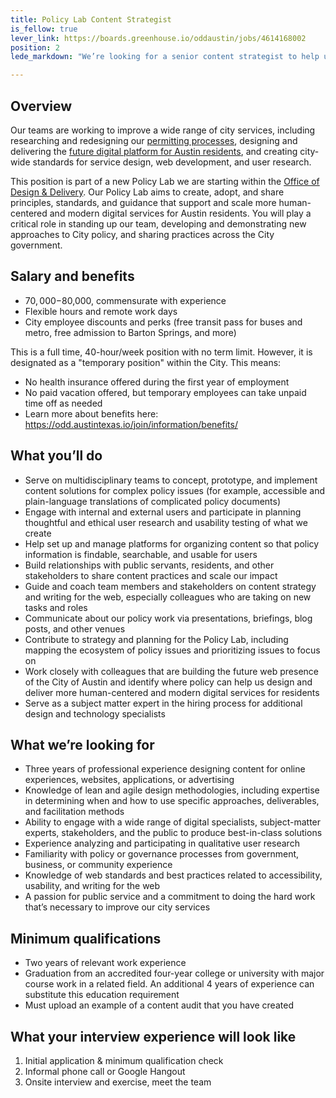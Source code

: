 ```yaml
---
title: Policy Lab Content Strategist
is_fellow: true
lever_link: https://boards.greenhouse.io/oddaustin/jobs/4614168002
position: 2
lede_markdown: "We’re looking for a senior content strategist to help us start up a new Policy Lab focused on creating and adopting principles, rules, and standards we need to deliver more human-centered and modern services for Austin residents."

---
```



## Overview
Our teams are working to improve a wide range of city services, including researching and redesigning our [permitting processes](http://permittingatx.com/), designing and delivering the [future digital platform for Austin residents](http://alpha.austin.gov/), and creating city-wide standards for service design, web development, and user research.

This position is part of a new Policy Lab we are starting within the [Office of Design & Delivery](http://odd.austintexas.io/). Our Policy Lab aims to create, adopt, and share principles, standards, and guidance that support and scale more human-centered and modern digital services for Austin residents. You will play a critical role in standing up our team, developing and demonstrating new approaches to City policy, and sharing practices across the City government.

## Salary and benefits	

* $70,000-$80,000, commensurate with experience
* Flexible hours and remote work days
* City employee discounts and perks (free transit pass for buses and metro, free admission to Barton Springs, and more)

This is a full time, 40-hour/week position with no term limit. However, it is designated as a "temporary position" within the City. This means:

* No health insurance offered during the first year of employment
* No paid vacation offered, but temporary employees can take unpaid time off as needed
* Learn more about benefits here: https://odd.austintexas.io/join/information/benefits/

## What you’ll do	

* Serve on multidisciplinary teams to concept, prototype, and implement content solutions for complex policy issues (for example, accessible and plain-language translations of complicated policy documents)
* Engage with internal and external users and participate in planning thoughtful and ethical user research and usability testing of what we create
* Help set up and manage platforms for organizing content so that policy information is findable, searchable, and usable for users
* Build relationships with public servants, residents, and other stakeholders to share content practices and scale our impact 
* Guide and coach team members and stakeholders on content strategy and writing for the web, especially colleagues who are taking on new tasks and roles
* Communicate about our policy work via presentations, briefings, blog posts, and other venues
* Contribute to strategy and planning for the Policy Lab, including mapping the ecosystem of policy issues and prioritizing issues to focus on
* Work closely with colleagues that are building the future web presence of the City of Austin and identify where policy can help us design and deliver more human-centered and modern digital services for residents 
* Serve as a subject matter expert in the hiring process for additional design and technology specialists
		
## What we’re looking for		

* Three years of professional experience designing content for online experiences, websites, applications, or advertising
* Knowledge of lean and agile design methodologies, including expertise in determining when and how to use specific approaches, deliverables, and facilitation methods
* Ability to engage with a wide range of digital specialists, subject-matter experts, stakeholders, and the public to produce best-in-class solutions
* Experience analyzing and participating in qualitative user research
* Familiarity with policy or governance processes from government, business, or community experience
* Knowledge of web standards and best practices related to accessibility, usability, and writing for the web
* A passion for public service and a commitment to doing the hard work that’s necessary to improve our city services

## Minimum qualifications		

*   Two years of relevant work experience		
*   Graduation from an accredited four-year college or university with major course work in a related field. An additional 4 years of experience can substitute this education requirement
*   Must upload an example of a content audit that you have created

## What your interview experience will look like
1. Initial application & minimum qualification check
2. Informal phone call or Google Hangout
3. Onsite interview and exercise, meet the team
